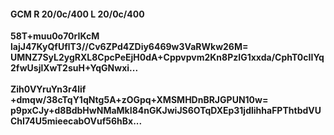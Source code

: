 #### GCM R 20/0c/400 L 20/0c/400
**58T+muu0o70rIKcM**<br/>**lajJ47KyQfUflT3//Cv6ZPd4ZDiy6469w3VaRWkw26M=**<br/>**UMNZ7SyL2ygRXL8CpcPeEjH0dA+Cppvpvm2Kn8PzIG1xxda/CphT0cIIYq2fwUsjlXwT2suH+YqGNwxi...**<br/><br/>
**Zih0VYruYn3r4lif**<br/>**+dmqw/38cTqY1qNtg5A+zOGpq+XMSMHDnBRJGPUN10w=**<br/>**p9pxCJy+d8BdbHwNMaMkI84nGKJwiJS6OTqDXEp31jdlihhaFPThtbdVUChI74U5mieecabOVuf56hBx...**